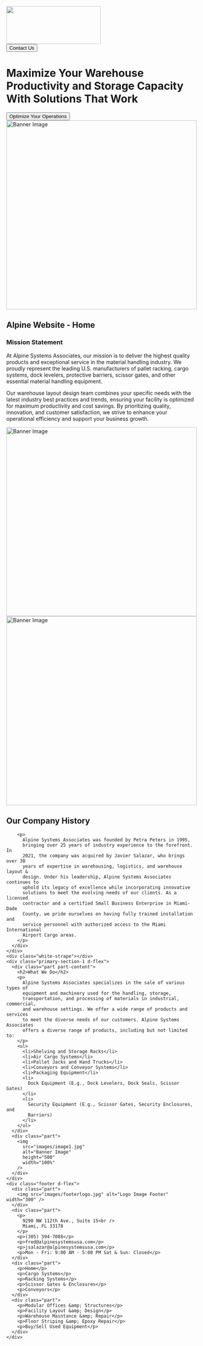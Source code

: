 <!DOCTYPE html>
<html>
  <head>
    <title>Air Cargo Handling</title>
    <link rel="stylesheet" href="style.css" />
  </head>
  <body>
    <div class="blue-strap"></div>
    <div class="header d-flex padding-5">
      <div class="logo-image">
        <img src="images/logo.jpg " width="250" height="100" />
      </div>
      <div class="button-section">
        <button class="custom-button contact-button" type="button">
          Contact Us
        </button>
      </div>
    </div>
    <div class="primary-section d-flex">
      <div class="part part-content">
        <h1>
          Maximize Your Warehouse Productivity and Storage Capacity With
          Solutions That Work
        </h1>
        <button class="custom-button optimize-operations" type="button">
          Optimize Your Operations
        </button>
      </div>
      <div class="part">
        <img
          src="images/carousel.jpg"
          alt="Banner Image"
          height="500"
          width="100%"
        />
      </div>
    </div>
    <div class="white-strape"></div>
    <div class="primary-section-1 d-flex">
      <div class="part part-content">
        <h2>Alpine Website - Home</h2>
        <h3>Mission Statement</h3>
        <p>
          At Alpine Systems Associates, our mission is to deliver the highest
          quality products and exceptional service in the material handling
          industry. We proudly represent the leading U.S. manufacturers of
          pallet racking, cargo systems, dock levelers, protective barriers,
          scissor gates, and other essential material handling equipment.
        </p>
        <p>
          Our warehouse layout design team combines your specific needs with the
          latest industry best practices and trends, ensuring your facility is
          optimized for maximum productivity and cost savings. By prioritizing
          quality, innovation, and customer satisfaction, we strive to enhance
          your operational efficiency and support your business growth.
        </p>
      </div>
      <div class="part">
        <img
          src="images/image1.jpg"
          alt="Banner Image"
          height="500"
          width="100%"
        />
      </div>
    </div>
    <div class="white-strape"></div>
    <div class="primary-section-1 d-flex">
      <div class="part">
        <img
          src="images/image2.jpg"
          alt="Banner Image"
          height="500"
          width="100%"
        />
      </div>
      <div class="part part-content">
        <h2>Our Company History</h2>

        <p>
          Alpine Systems Associates was founded by Petra Peters in 1995,
          bringing over 25 years of industry experience to the forefront. In
          2021, the company was acquired by Javier Salazar, who brings over 30
          years of expertise in warehousing, logistics, and warehouse layout &
          design. Under his leadership, Alpine Systems Associates continues to
          uphold its legacy of excellence while incorporating innovative
          solutions to meet the evolving needs of our clients. As a licensed
          contractor and a certified Small Business Enterprise in Miami-Dade
          County, we pride ourselves on having fully trained installation and
          service personnel with authorized access to the Miami International
          Airport Cargo areas.
        </p>
      </div>
    </div>
    <div class="white-strape"></div>
    <div class="primary-section-1 d-flex">
      <div class="part part-content">
        <h2>What We Do</h2>
        <p>
          Alpine Systems Associates specializes in the sale of various types of
          equipment and machinery used for the handling, storage,
          transportation, and processing of materials in industrial, commercial,
          and warehouse settings. We offer a wide range of products and services
          to meet the diverse needs of our customers. Alpine Systems Associates
          offers a diverse range of products, including but not limited to:
        </p>
        <ul>
          <li>Shelving and Storage Racks</li>
          <li>Air Cargo Systems</li>
          <li>Pallet Jacks and Hand Trucks</li>
          <li>Conveyors and Conveyor Systems</li>
          <li>Packaging Equipment</li>
          <li>
            Dock Equipment (E.g., Dock Levelers, Dock Seals, Scissor Gates)
          </li>
          <li>
            Security Equipment (E.g., Scissor Gates, Security Enclosures, and
            Barriers)
          </li>
        </ul>
      </div>
      <div class="part">
        <img
          src="images/image1.jpg"
          alt="Banner Image"
          height="500"
          width="100%"
        />
      </div>
    </div>
    <div class="footer d-flex">
      <div class="part">
        <img src="images/footerlogo.jpg" alt="Logo Image Footer" width="300" />
      </div>
      <div class="part">
        <p>
          9290 NW 112th Ave., Suite 15<br />
          Miami, FL 33178
        </p>
        <p>(305) 594-7088</p>
        <p>fred@alpinesystemsusa.com</p>
        <p>jsalazar@alpinesystemsusa.com</p>
        <p>Mon - Fri: 9:00 AM - 5:00 PM Sat & Sun: Closed</p>
      </div>
      <div class="part">
        <p>Home</p>
        <p>Cargo Systems</p>
        <p>Racking Systems</p>
        <p>Scissor Gates & Enclosures</p>
        <p>Conveyors</p>
      </div>
      <div class="part">
        <p>Modular Offices &amp; Structures</p>
        <p>Facility Layout &amp; Design</p>
        <p>Warehouse Maintance &amp; Repair</p>
        <p>Floor Striping &amp; Epoxy Repair</p>
        <p>Buy/Sell Used Equipment</p>
      </div>
    </div>
  </body>
</html>
